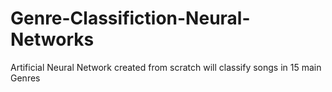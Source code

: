 # Genre-Classifiction-Neural-Networks
Artificial Neural Network created from scratch will classify songs in 15 main Genres
